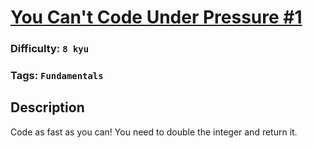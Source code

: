 # [You Can't Code Under Pressure #1 ](https://www.codewars.com/kata/53ee5429ba190077850011d4)

### Difficulty: `8 kyu`

### Tags: `Fundamentals`

## Description

Code as fast as you can! You need to double the integer and return it.